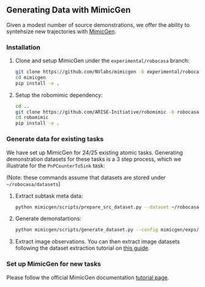 ## Generating Data with MimicGen

Given a modest number of source demonstrations, we offer the ability to syntehsize new trajectories with [MimicGen](https://mimicgen.github.io/).

### Installation
1. Clone and setup MimicGen under the `experimental/robocasa` branch:

    ```sh
    git clone https://github.com/NVlabs/mimicgen -b experimental/robocasa
    cd mimicgen
    pip install -e .
    ```

2. Setup the robomimic dependency: 
    ```sh
    cd ..
    git clone https://github.com/ARISE-Initiative/robomimic -b robocasa
    cd robomimic
    pip install -e .
    ```

### Generate data for existing tasks
We have set up MimicGen for 24/25 existing atomic tasks. Generating demonstration datasets for these tasks is a 3 step process, which we illustrate for the `PnPCounterToSink` task:

(Note: these commands assume that datasets are stored under `~/robocasa/datasets`)

1. Extract subtask meta data:
    ```sh
    python mimicgen/scripts/prepare_src_dataset.py --dataset ~/robocasa/datasets/v0.1/single_stage/kitchen_pnp/PnPCounterToSink/2024-04-25/demo.hdf5
    ```
2. Generate demonstartions:
    ```sh
    python mimicgen/scripts/generate_dataset.py --config mimicgen/exps/templates/robocasa/single_stage/kitchen_pnp/PnPCounterToSink.json
    ```
3. Extract image observations.
    You can then extract image datasets following the dataset extraction tutorial on [this guide](../use_cases/creating_datasets.html).

### Set up MimicGen for new tasks
Please follow the official MimicGen documentation [tutorial page](https://mimicgen.github.io/docs/tutorials/datagen_custom.html).
